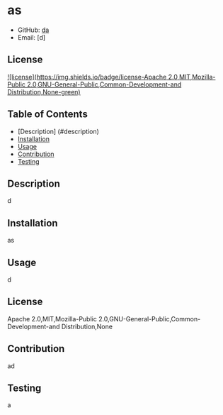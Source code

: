 
  
  # as
  * GitHub: [da](https://github.com/da)
  * Email: [d]

  ## License
  [![license](https://img.shields.io/badge/license-Apache 2.0,MIT,Mozilla-Public 2.0,GNU-General-Public,Common-Development-and Distribution,None-green)](https://shields.io)

  ## Table of Contents
  * [Description] (#description)
  * [Installation](#installation)
  * [Usage](#usage)
  * [Contribution](#contribution)
  * [Testing](#testing)
  
  ## Description
  d
  
  ## Installation
  as
  
  ## Usage
  d
  
  ## License
  Apache 2.0,MIT,Mozilla-Public 2.0,GNU-General-Public,Common-Development-and Distribution,None
  
  ## Contribution
  ad
  
  ## Testing
  a
  